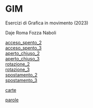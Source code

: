 # GIM
Esercizi di Grafica in movimento (2023)


Daje Roma Fozza Naboli


[acceso_spento_2](Esercizio_1A/acceso_spento_2.html)   
[acceso_spento_3](Esercizio_1A/acceso_spento_3.html)   
[aperto_chiuso_2](Esercizio_1A/aperto_chiuso_2.html)    
[aperto_chiuso_3](Esercizio_1A/aperto_chiuso_3.html)    
[rotazione_2](Esercizio_1A/rotazione_2.html)    
[rotazione_3](Esercizio_1A/rotazione_3.html)    
[spostamento_2](Esercizio_1A/spostamento_2.html)     
[spostamento_3](Esercizio_1A/spostamento_3.html)    

[carte](Esercizio_1B/Carte.html)

[parole](Esercizio_2A/index.html)

